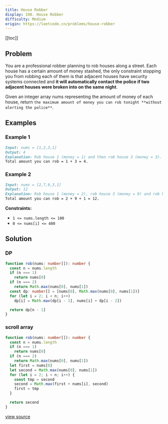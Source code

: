 ```yaml
---
title: House Robber
display: 198. House Robber
difficulty: Medium
origin: https://leetcode.cn/problems/house-robber
---
```


[[toc]]

## Problem

You are a professional robber planning to rob houses along a street. Each house has a certain amount of money stashed, the only constraint stopping you from robbing each of them is that adjacent houses have security systems connected and **it will automatically contact the police if two adjacent houses were broken into on the same night**.

Given an integer array nums representing the amount of money of each house, return `the maximum amount of money you can rob tonight **without alerting the police**`.

## Examples

### Example 1

```md
Input: nums = [1,2,3,1]
Output: 4
Explanation: Rob house 1 (money = 1) and then rob house 3 (money = 3).
Total amount you can rob = 1 + 3 = 4.
```

### Example 2

```md
Input: nums = [2,7,9,3,1]
Output: 12
Explanation: Rob house 1 (money = 2), rob house 3 (money = 9) and rob house 5 (money = 1).
Total amount you can rob = 2 + 9 + 1 = 12.
```

**Constraints:**

- `1 <= nums.length <= 100`
- `0 <= nums[i] <= 400`

## Solution

### DP

```ts
function rob(nums: number[]): number {
  const n = nums.length
  if (n === 1)
    return nums[0]
  if (n === 2)
    return Math.max(nums[0], nums[1])
  const dp: number[] = [nums[0], Math.max(nums[0], nums[1])]
  for (let i = 2; i < n; i++)
    dp[i] = Math.max(dp[i - 1], nums[i] + dp[i - 2])

  return dp[n - 1]
}
```

### scroll array

```ts
function rob(nums: number[]): number {
  const n = nums.length
  if (n === 1)
    return nums[0]
  if (n === 2)
    return Math.max(nums[0], nums[1])
  let first = nums[0]
  let second = Math.max(nums[0], nums[1])
  for (let i = 2; i < n; i++) {
    const tmp = second
    second = Math.max(first + nums[i], second)
    first = tmp
  }

  return second
}
```

[view source](https://leetcode.cn/problems/house-robber)
